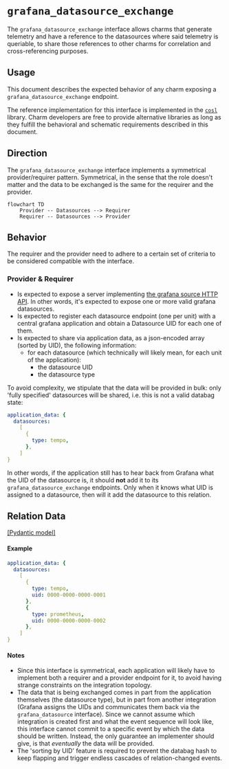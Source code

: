 # `grafana_datasource_exchange`

The `grafana_datasource_exchange` interface allows charms that generate telemetry and have a reference to the datasources where said telemetry is queriable, 
to share those references to other charms for correlation and cross-referencing purposes. 

## Usage

This document describes the expected behavior of any charm exposing a `grafana_datasource_exchange` endpoint.

The reference implementation for this interface is implemented in the [`cosl`](https://github.com/canonical/cos-lib) library.
Charm developers are free to provide alternative libraries as long as they fulfill the behavioral and schematic requirements described in this document.

## Direction
The `grafana_datasource_exchange` interface implements a symmetrical provider/requirer pattern. 
Symmetrical, in the sense that the role doesn't matter and the data to be exchanged is the same for the requirer and the provider.

```mermaid
flowchart TD
    Provider -- Datasources --> Requirer
    Requirer -- Datasources --> Provider
```

## Behavior

The requirer and the provider need to adhere to a certain set of criteria to be considered compatible with the interface.

### Provider & Requirer

- Is expected to expose a server implementing [the grafana source HTTP API](https://grafana.com/docs/grafana/latest/developers/http_api/data_source/). In other words, it's expected to expose one or more valid grafana datasources.
- Is expected to register each datasource endpoint (one per unit) with a central grafana application and obtain a Datasource UID for each one of them. 
- Is expected to share via application data, as a json-encoded array (sorted by UID), the following information:
  - for each datasource (which technically will likely mean, for each unit of the application):
    - the datasource UID
    - the datasource type
    
To avoid complexity, we stipulate that the data will be provided in bulk: only 'fully specified' datasources will be shared, i.e. this is not a valid databag state:

```yaml
application_data: {
  datasources:
    [
      {
        type: tempo,
      },
    ]
}
```

In other words, if the application still has to hear back from Grafana what the UID of the datasource is, it should **not** add it to its `grafana_datasource_exchange` endpoints.
Only when it knows what UID is assigned to a datasource, then will it add the datasource to this relation.


## Relation Data

[\[Pydantic model\]](./schema.py)

#### Example

```yaml
application_data: {
  datasources:
    [
      {
        type: tempo,
        uid: 0000-0000-0000-0001
      },
      {
        type: prometheus,
        uid: 0000-0000-0000-0002
      },
    ]
}
```

#### Notes

- Since this interface is symmetrical, each application will likely have to implement both a requirer and a provider endpoint for it, to avoid having strange constraints on the integration topology.
- The data that is being exchanged comes in part from the application themselves (the datasource type), but in part from another integration (Grafana assigns the UIDs and communicates them back via the `grafana_datasource` interface). Since we cannot assume which integration is created first and what the event sequence will look like, this interface cannot commit to a specific event by which the data should be written. Instead, the only guarantee an implementer should give, is that _eventually_ the data will be provided.
- The 'sorting by UID' feature is required to prevent the databag hash to keep flapping and trigger endless cascades of relation-changed events.